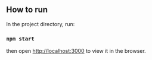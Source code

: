 ## How to run

In the project directory, run:

### `npm start`

then open [http://localhost:3000](http://localhost:3000) to view it in the browser.
